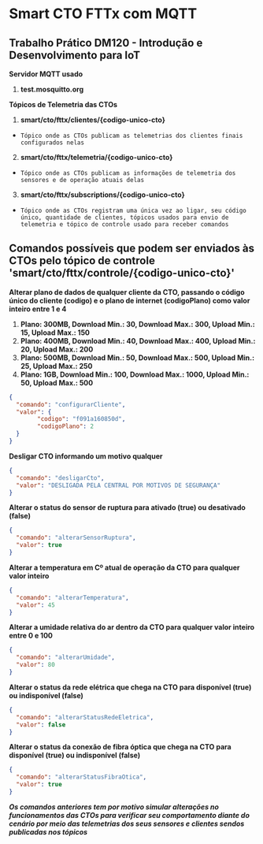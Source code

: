 # Smart CTO FTTx com MQTT

## Trabalho Prático DM120 - Introdução e Desenvolvimento para IoT

**Servidor MQTT usado**
1. **test.mosquitto.org**

**Tópicos de Telemetria das CTOs**
1. **smart/cto/fttx/clientes/{codigo-unico-cto}**
* `Tópico onde as CTOs publicam as telemetrias dos clientes finais configurados nelas`
2. **smart/cto/fttx/telemetria/{codigo-unico-cto}** 
* `Tópico onde as CTOs publicam as informações de telemetria dos sensores e de operação atuais delas`
3. **smart/cto/fttx/subscriptions/{codigo-unico-cto}**
* `Tópico onde as CTOs registram uma única vez ao ligar, seu código único, quantidade de clientes, tópicos usados para envio de telemetria e tópico de controle usado para receber comandos`

## Comandos possíveis que podem ser enviados às CTOs pelo tópico de controle 'smart/cto/fttx/controle/{codigo-unico-cto}'

**Alterar plano de dados de qualquer cliente da CTO, passando o código único do cliente (codigo) e o plano de internet (codigoPlano) como valor inteiro entre 1 e 4**
1. **Plano: 300MB, Download Min.: 30, Download Max.: 300, Upload Min.: 15, Upload Max.: 150**
2. **Plano: 400MB, Download Min.: 40, Download Max.: 400, Upload Min.: 20, Upload Max.: 200**
3. **Plano: 500MB, Download Min.: 50, Download Max.: 500, Upload Min.: 25, Upload Max.: 250**
4. **Plano: 1GB, Download Min.: 100, Download Max.: 1000, Upload Min.: 50, Upload Max.: 500**
```json
{
  "comando": "configurarCliente",
  "valor": {
        "codigo": "f091a160850d",
        "codigoPlano": 2
  }
}
```

**Desligar CTO informando um motivo qualquer** 
```json
{
  "comando": "desligarCto",
  "valor": "DESLIGADA PELA CENTRAL POR MOTIVOS DE SEGURANÇA"
}
```

**Alterar o status do sensor de ruptura para ativado (true) ou desativado (false)**
```json
{
  "comando": "alterarSensorRuptura",
  "valor": true
}
```

**Alterar a temperatura em Cº atual de operação da CTO para qualquer valor inteiro**
```json
{
  "comando": "alterarTemperatura",
  "valor": 45
}
```

**Alterar a umidade relativa do ar dentro da CTO para qualquer valor inteiro entre 0 e 100**
```json
{
  "comando": "alterarUmidade",
  "valor": 80
}
```

**Alterar o status da rede elétrica que chega na CTO para disponível (true) ou indisponível (false)**
```json
{
  "comando": "alterarStatusRedeEletrica",
  "valor": false
}
```

**Alterar o status da conexão de fibra óptica que chega na CTO para disponível (true) ou indisponível (false)**
```json
{
  "comando": "alterarStatusFibraOtica",
  "valor": true
}
```

***Os comandos anteriores tem por motivo simular alterações no funcionamentos das CTOs para verificar seu comportamento diante do cenário por meio das telemetrias dos seus sensores e clientes sendos publicadas nos tópicos***
